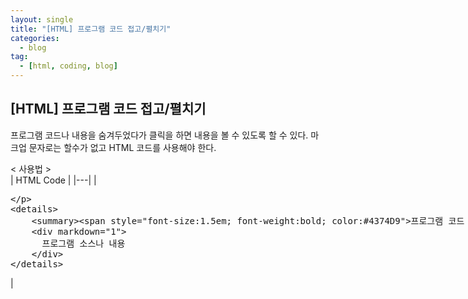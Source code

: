 ```yaml
---
layout: single
title: "[HTML] 프로그램 코드 접고/펼치기"
categories:
  - blog
tag:
  - [html, coding, blog]
---
```


## [HTML] 프로그램 코드 접고/펼치기

프로그램 코드나 내용을 숨겨두었다가 클릭을 하면
내용을 볼 수 있도록 할 수 있다.
마크업 문자로는 할수가 없고 HTML 코드를 사용해야 한다.

< 사용법 >  
| HTML Code |
|---|
|<xmp>
<details>
    <summary><span style="font-size:1.5em; font-weight:bold; color:#4374D9">프로그램 코드 보기</span></summary>
    <div markdown="1">
      프로그램 소스나 내용
    </div>
</details>
</xmp>
|
